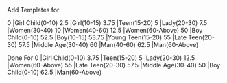Add Templates for

0       |Girl Child(0-10)
2.5     |Girl(10-15)
3.75    |Teen(15-20)
5       |Lady(20-30)
7.5     |Women(30-40)
10      |Women(40-60)
12.5    |Women(60-Above)
50      |Boy Child(0-10)
52.5    |Boy(10-15)
53.75   |Young Teen(15-20)
55      |Late Teen(20-30)
57.5    |Middle Age(30-40)
60      |Man(40-60)
62.5    |Man(60-Above)

Done For
0       |Girl Child(0-10)
3.75    |Teen(15-20)
5       |Lady(20-30)
12.5    |Women(60-Above)
55      |Late Teen(20-30)
57.5    |Middle Age(30-40)
50      |Boy Child(0-10)
62.5    |Man(60-Above)
